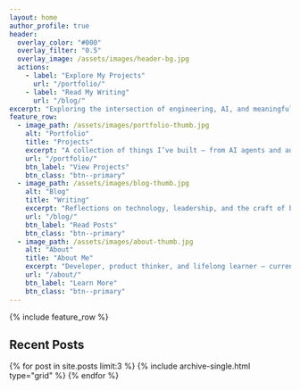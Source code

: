 ```yaml
---
layout: home
author_profile: true
header:
  overlay_color: "#000"
  overlay_filter: "0.5"
  overlay_image: /assets/images/header-bg.jpg
  actions:
    - label: "Explore My Projects"
      url: "/portfolio/"
    - label: "Read My Writing"
      url: "/blog/"
excerpt: "Exploring the intersection of engineering, AI, and meaningful products — one experiment at a time."
feature_row:
  - image_path: /assets/images/portfolio-thumb.jpg
    alt: "Portfolio"
    title: "Projects"
    excerpt: "A collection of things I’ve built — from AI agents and automation tools to production-scale web systems."
    url: "/portfolio/"
    btn_label: "View Projects"
    btn_class: "btn--primary"
  - image_path: /assets/images/blog-thumb.jpg
    alt: "Blog"
    title: "Writing"
    excerpt: "Reflections on technology, leadership, and the craft of building with purpose."
    url: "/blog/"
    btn_label: "Read Posts"
    btn_class: "btn--primary"
  - image_path: /assets/images/about-thumb.jpg
    alt: "About"
    title: "About Me"
    excerpt: "Developer, product thinker, and lifelong learner — currently building systems that blend code and creativity."
    url: "/about/"
    btn_label: "Learn More"
    btn_class: "btn--primary"
---
```


{% include feature_row %}

## Recent Posts

<div class="grid__wrapper">
  {% for post in site.posts limit:3 %}
    {% include archive-single.html type="grid" %}
  {% endfor %}
</div>
